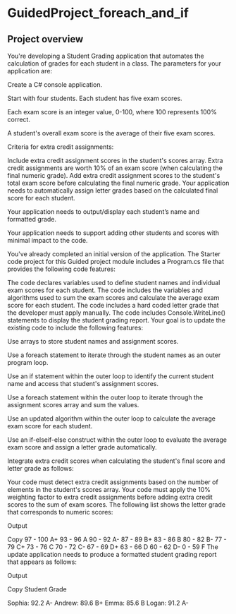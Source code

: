 # GuidedProject_foreach_and_if

## Project overview

You're developing a Student Grading application that automates the calculation of grades for each student in a class. The parameters for your application are:

Create a C# console application.

Start with four students. Each student has five exam scores.

Each exam score is an integer value, 0-100, where 100 represents 100% correct.

A student's overall exam score is the average of their five exam scores.

Criteria for extra credit assignments:

Include extra credit assignment scores in the student's scores array.
Extra credit assignments are worth 10% of an exam score (when calculating the final numeric grade).
Add extra credit assignment scores to the student's total exam score before calculating the final numeric grade.
Your application needs to automatically assign letter grades based on the calculated final score for each student.

Your application needs to output/display each student’s name and formatted grade.

Your application needs to support adding other students and scores with minimal impact to the code.

You've already completed an initial version of the application. The Starter code project for this Guided project module includes a Program.cs file that provides the following code features:

The code declares variables used to define student names and individual exam scores for each student.
The code includes the variables and algorithms used to sum the exam scores and calculate the average exam score for each student.
The code includes a hard coded letter grade that the developer must apply manually.
The code includes Console.WriteLine() statements to display the student grading report.
Your goal is to update the existing code to include the following features:

Use arrays to store student names and assignment scores.

Use a foreach statement to iterate through the student names as an outer program loop.

Use an if statement within the outer loop to identify the current student name and access that student's assignment scores.

Use a foreach statement within the outer loop to iterate through the assignment scores array and sum the values.

Use an updated algorithm within the outer loop to calculate the average exam score for each student.

Use an if-elseif-else construct within the outer loop to evaluate the average exam score and assign a letter grade automatically.

Integrate extra credit scores when calculating the student's final score and letter grade as follows:

Your code must detect extra credit assignments based on the number of elements in the student's scores array.
Your code must apply the 10% weighting factor to extra credit assignments before adding extra credit scores to the sum of exam scores.
The following list shows the letter grade that corresponds to numeric scores:

Output

Copy
97 - 100   A+
93 - 96    A
90 - 92    A-
87 - 89    B+
83 - 86    B
80 - 82    B-
77 - 79    C+
73 - 76    C
70 - 72    C-
67 - 69    D+
63 - 66    D
60 - 62    D-
0  - 59    F
The update application needs to produce a formatted student grading report that appears as follows:

Output

Copy
Student         Grade

Sophia:         92.2    A-
Andrew:         89.6    B+
Emma:           85.6    B
Logan:          91.2    A-
